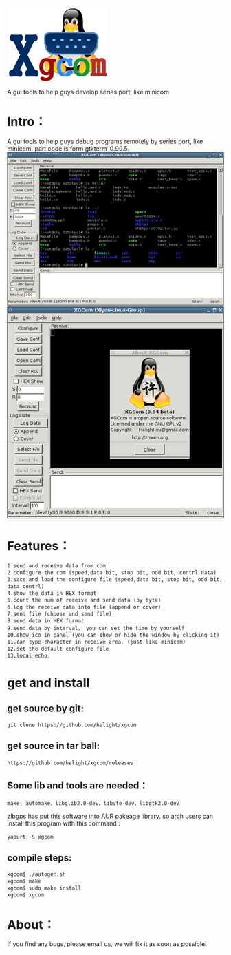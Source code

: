 ![](pixmaps/xgcom.png)

A gui tools to help guys develop series port, like minicom

# Intro：
A gui tools to help guys debug programs remotely by series port, like minicom.
part code is form gtkterm-0.99.5. 
![](doc/1.png)
![](doc/2.png)

# Features：
	1.send and receive data from com
	2.configure the com (speed,data bit, stop bit, odd bit, contrl data)
	3.sace and load the configure file (speed,data bit, stop bit, odd bit, data contrl)
	4.show the data in HEX format
	5.count the num of receive and send data (by byte)
	6.log the receive data into file (append or cover)
	7.send file (choose and send file)
	8.send data in HEX format 
	9.send data by interval， you can set the time by yourself
	10.show ico in panel (you can show or hide the window by clicking it)
	11.can type character in receive area, (just like minicom)
	12.set the default configure file
	13.local echo.
# get and install

## get source by git:

	git clone https://github.com/helight/xgcom

## get source in tar ball:

	https://github.com/helight/xgcom/releases

## Some lib and tools are needed：
	make, automake，libglib2.0-dev，libvte-dev，libgtk2.0-dev

[zlbgps](http://code.google.com/u/zlbgps) has put this software into AUR pakeage library. so arch users can install this program with this command :

	yaourt -S xgcom

## compile steps:

	xgcom$ ./autogen.sh
	xgcom$ make
	xgcom$ sudo make install
	xgcom$ xgcom

# About：

If you find any bugs, please email us, we will fix it as soon as possible!